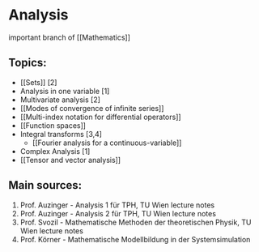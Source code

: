 # Analysis
important branch of [[Mathematics]]


## Topics:
- [[Sets]] [2]
- Analysis in one variable [1]
- Multivariate analysis [2]
- [[Modes of convergence of infinite series]]
- [[Multi-index notation for differential operators]]
- [[Function spaces]]
- Integral transforms [3,4]
	- [[Fourier analysis for a continuous-variable]]
- Complex Analysis [1]
- [[Tensor and vector analysis]]


## Main sources:
1. Prof. Auzinger - Analysis 1 für TPH, TU Wien lecture notes
2. Prof. Auzinger - Analysis 2 für TPH, TU Wien lecture notes
3. Prof. Svozil - Mathematische Methoden der theoretischen Physik, TU Wien lecture notes
4. Prof. Körner - Mathematische Modellbildung in der Systemsimulation


